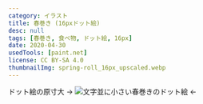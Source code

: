 ```yaml
---
category: イラスト
title: 春巻き (16pxドット絵)
desc: null
tags: [春巻き, 食べ物, ドット絵, 16px]
date: 2020-04-30
usedTools: [paint.net]
license: CC BY-SA 4.0
thumbnailImg: spring-roll_16px_upscaled.webp
---
```


ドット絵の原寸大 → ![文字並に小さい春巻きのドット絵](/images/creations/spring-roll_16px.png) ←
